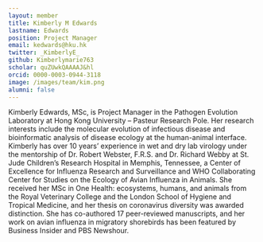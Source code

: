 ```yaml
---
layout: member
title: Kimberly M Edwards
lastname: Edwards
position: Project Manager
email: kedwards@hku.hk
twitter: _KimberlyE_
github: Kimberlymarie763
scholar: quZUwkQAAAAJ&hl
orcid: 0000-0003-0944-3118
image: /images/team/kim.png 
alumni: false
---
```

 
Kimberly Edwards, MSc, is Project Manager in the Pathogen Evolution Laboratory at Hong Kong University – Pasteur Research Pole. Her research interests include the molecular evolution of infectious disease and bioinformatic analysis of disease ecology at the human-animal interface. Kimberly has over 10 years’ experience in wet and dry lab virology under the mentorship of Dr. Robert Webster, F.R.S. and Dr. Richard Webby at St. Jude Children’s Research Hospital in Memphis, Tennessee, a Center of Excellence for Influenza Research and Surveillance and WHO Collaborating Center for Studies on the Ecology of Avian Influenza in Animals. She received her MSc in One Health: ecosystems, humans, and animals from the Royal Veterinary College and the London School of Hygiene and Tropical Medicine, and her thesis on coronavirus diversity was awarded distinction. She has co-authored 17 peer-reviewed manuscripts, and her work on avian influenza in migratory shorebirds has been featured by Business Insider and PBS Newshour.